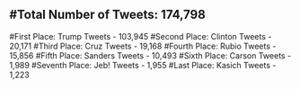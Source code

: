 #Total Number of Tweets: 174,798 
---
#First Place: Trump Tweets - 103,945
#Second Place: Clinton Tweets - 20,171
#Third Place: Cruz Tweets - 19,168
#Fourth Place: Rubio Tweets - 15,856
#Fifth Place: Sanders Tweets - 10,493
#Sixth Place: Carson Tweets - 1,989
#Seventh Place: Jeb! Tweets - 1,955
#Last Place: Kasich Tweets - 1,223
